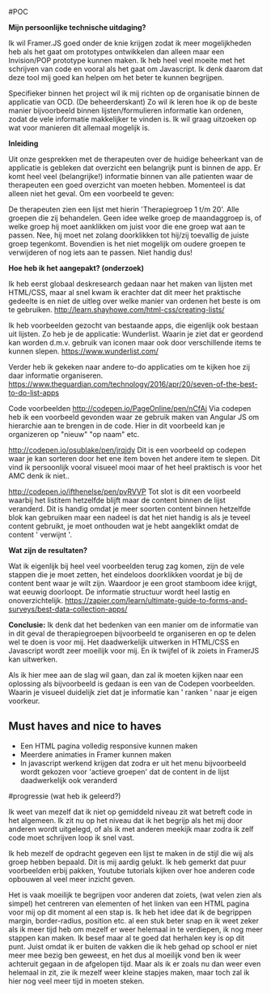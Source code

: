 #POC

<b>Mijn persoonlijke technische uitdaging?</b>

Ik wil Framer.JS goed onder de knie krijgen zodat ik meer mogelijkheden heb als het gaat om prototypes ontwikkelen dan alleen maar een Invision/POP prototype kunnen maken. Ik heb heel veel moeite met het schrijven van code en vooral als het gaat om Javascript. Ik denk daarom dat deze tool mij goed kan helpen om het beter te kunnen begrijpen. 

Specifieker binnen het project wil ik mij richten op de organisatie binnen de applicatie van OCD. (De beheerderskant) Zo wil ik leren hoe ik op de beste manier bijvoorbeeld binnen lijsten/formulieren informatie kan ordenen, zodat de vele informatie makkelijker te vinden is. Ik wil graag uitzoeken op wat voor manieren dit allemaal mogelijk is. 

<b>Inleiding</b>

Uit onze gesprekken met de therapeuten over de huidige beheerkant van de applicatie is gebleken dat overzicht een belangrijk punt is binnen de app. Er komt heel veel (belangrijke!) informatie binnen van alle patienten waar de therapeuten een goed overzicht van moeten hebben. Momenteel is dat alleen niet het geval. Om een voorbeeld te geven:

De therapeuten zien een lijst met hierin 'Therapiegroep 1 t/m 20'. Alle groepen die zij behandelen. Geen idee welke groep de maandaggroep is, of welke groep hij moet aanklikken om juist voor die ene groep wat aan te passen. Nee, hij moet net zolang doorklikken tot hij/zij toevallig de juiste groep tegenkomt. Bovendien is het niet mogelijk om oudere groepen te verwijderen of nog iets aan te passen. Niet handig dus!

<b>Hoe heb ik het aangepakt? (onderzoek)</b>

Ik heb eerst globaal deskresearch gedaan naar het maken van lijsten met HTML/CSS, maar al snel kwam ik erachter dat dit meer het praktische gedeelte is en niet de uitleg over welke manier van ordenen het beste is om te gebruiken. 
http://learn.shayhowe.com/html-css/creating-lists/

Ik heb voorbeelden gezocht van bestaande apps, die eigenlijk ook bestaan uit lijsten. Zo heb je de applicatie: Wunderlist. Waarin je ziet dat er geordend kan worden d.m.v. gebruik van iconen maar ook door verschillende items te kunnen slepen.
https://www.wunderlist.com/

Verder heb ik gekeken naar andere to-do applicaties om te kijken hoe zij daar informatie organiseren. 
https://www.theguardian.com/technology/2016/apr/20/seven-of-the-best-to-do-list-apps

Code voorbeelden
http://codepen.io/PageOnline/pen/nCfAj Via codepen heb ik een voorbeeld gevonden waar ze gebruik maken van Angular JS om hierarchie aan te brengen in de code. Hier in dit voorbeeld kan je organizeren op "nieuw" "op naam" etc. 

http://codepen.io/osublake/pen/jrqjdy Dit is een voorbeeld op codepen waar je kan sorteren door het ene item boven het andere item te slepen. Dit vind ik persoonlijk vooral visueel mooi maar of het heel praktisch is voor het AMC denk ik niet..

http://codepen.io/ifthenelse/pen/pvRVVP Tot slot is dit een voorbeeld waarbij het listitem hetzelfde blijft maar de content binnen de lijst veranderd. Dit is handig omdat je meer soorten content binnen hetzelfde blok kan gebruiken maar een nadeel is dat het niet handig is als je teveel content gebruikt, je moet onthouden wat je hebt aangeklikt omdat de content ' verwijnt '.


<b>Wat zijn de resultaten?</b>

Wat ik eigenlijk bij heel veel voorbeelden terug zag komen, zijn de vele stappen die je moet zetten, het eindeloos doorklikken voordat je bij de content bent waar je wilt zijn. Waardoor je een groot stamboom idee krijgt, wat eeuwig doorloopt. De informatie structuur wordt heel lastig en onoverzichtelijk. 
https://zapier.com/learn/ultimate-guide-to-forms-and-surveys/best-data-collection-apps/

<b>Conclusie:</b>
Ik denk dat het bedenken van een manier om de informatie van in dit geval de therapiegroepen bijvoorbeeld te organiseren en op te delen wel te doen is voor mij. Het daadwerkelijk uitwerken in HTML/CSS en Javascript wordt zeer moeilijk voor mij. En ik twijfel of ik zoiets in FramerJS kan uitwerken. 

Als ik hier mee aan de slag wil gaan, dan zal ik moeten kijken naar een oplossing als bijvoorbeeld is gedaan is een van de Codepen voorbeelden. Waarin je visueel duidelijk ziet dat je informatie kan ' ranken ' naar je eigen voorkeur. 

## Must haves and nice to haves
<ul><li>Een HTML pagina volledig responsive kunnen maken</li>
<li>Meerdere animaties in Framer kunnen maken</li>
<li>In javascript werkend krijgen dat zodra er uit het menu bijvoorbeeld wordt gekozen voor 'actieve groepen' dat de content in de lijst daadwerkelijk ook veranderd</li></ul>

#progressie (wat heb ik geleerd?)
<p> Ik weet van mezelf dat ik niet op gemiddeld niveau zit wat betreft code in het algemeen. Ik zit nu op het niveau dat ik het begrijp als het mij door anderen wordt uitgelegd, of als ik met anderen meekijk maar zodra ik zelf code moet schrijven loop ik snel vast.</p>
<p> Ik heb mezelf de opdracht gegeven een lijst te maken in de stijl die wij als groep hebben bepaald. Dit is mij aardig gelukt. Ik heb gemerkt dat puur voorbeelden erbij pakken, Youtube tutorials kijken over hoe anderen code opbouwen al veel meer inzicht geven.</p>
<p>Het is vaak moeilijk te begrijpen voor anderen dat zoiets, (wat velen zien als simpel) het centreren van elementen of het linken van een HTML pagina voor mij op dit moment al een stap is. Ik heb het idee dat ik de begrippen margin, border-radius, position etc. al een stuk beter snap en ik weet zeker als ik meer tijd heb om mezelf er weer helemaal in te verdiepen, ik nog meer stappen kan maken. Ik besef maar al te goed dat herhalen key is op dit punt. Juist omdat ik er buiten de vakken die ik heb gehad op school er niet meer mee bezig ben geweest, en het dus al moeilijk vond ben ik weer achteruit gegaan in de afgelopen tijd. Maar als ik er zoals nu dan weer even helemaal in zit, zie ik mezelf weer kleine stapjes maken, maar toch zal ik hier nog veel meer tijd in moeten steken.</p> 
